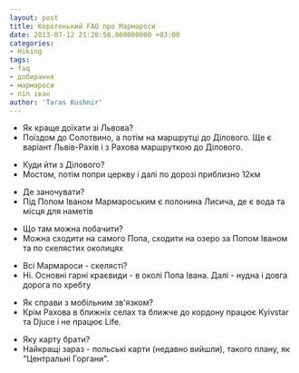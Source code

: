 ```yaml
---
layout: post
title: Коротенький FAQ про Мармароси
date: 2013-07-12 21:28:58.000000000 +03:00
categories:
- Hiking
tags:
- faq
- добирання
- мармароси
- піп іван
author: 'Taras Kushnir'
---
```

<ul>
<li>Як краще доїхати зі Львова?</li>
<li>Поїздом до Солотвино, а потім на маршрутці до Ділового. Ще є варіант Львів-Рахів і з Рахова маршруткою до Ділового.</li>
</ul>
<ul>
<li>Куди йти з Ділового?</li>
<li>Мостом, потім попри церкву і далі по дорозі приблизно 12км</li>
</ul>
<ul>
<li>Де заночувати?</li>
<li>Під Попом Іваном Мармароським є полонина Лисича, де є вода та місця для наметів</li>
</ul>
<ul>
<li>Що там можна побачити?</li>
<li>Можна сходити на самого Попа, сходити на озеро за Попом Іваном та по скелястих околицях</li>
</ul>
<ul>
<li>Всі Мармароси - скелясті?</li>
<li>Ні. Основні гарні краєвиди - в околі Попа Івана. Далі - нудна і довга дорога по хребту</li>
</ul>
<ul>
<li>Як справи з мобільним зв'язком?</li>
<li>Крім Рахова в ближніх селах та ближче до кордону працює Kyivstar та Djuce і не працює Life.</li>
</ul>
<ul>
<li>Яку карту брати?</li>
<li>Найкращі зараз - польські карти (недавно вийшли), такого плану, як "Центральні Горгани".</li>
</ul>
